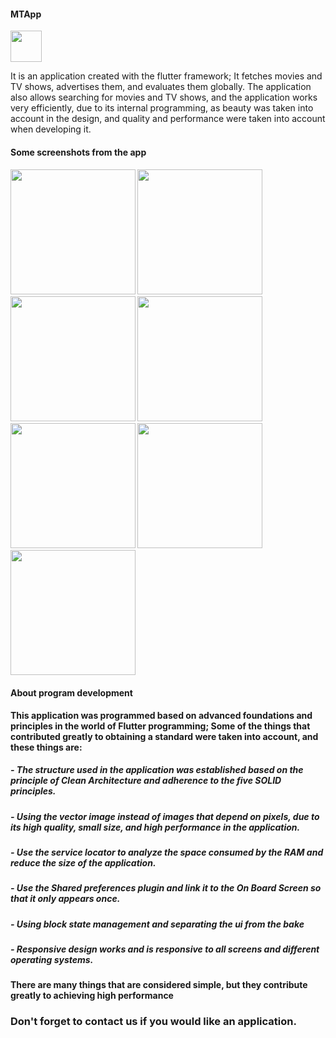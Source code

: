 <dive><h4>MTApp</h4><img src="https://user-images.githubusercontent.com/106412464/205672047-904e9a29-f473-4bc8-a227-d85d669f7d75.png" width="50"/></dive>

<p>It is an application created with the flutter framework; It fetches movies and TV shows, advertises them, and evaluates them globally.
The application also allows searching for movies and TV shows, and the application works very efficiently, due to its internal programming, as beauty was taken into account in the design, and quality and performance were taken into account when developing it.</p>

<h4>Some screenshots from the app<h/4>
<h4><h/4>

<img src="https://user-images.githubusercontent.com/106412464/205674072-102e1d07-3b06-4ff5-b747-34c396daa17c.png" width="200"/>
<img src="https://user-images.githubusercontent.com/106412464/205675576-b027fb3c-d0d9-4c9a-8fdc-fe44c59f8263.png" width="200"/>
<img src="https://user-images.githubusercontent.com/106412464/205676047-b4bfd776-2e46-45a3-903f-4abbbca190dd.png" width="200"/>
<img src="https://user-images.githubusercontent.com/106412464/205677898-3900a0e1-08ee-468d-9175-f76b736c14b6.gif" width="200"/>
  <img src="https://user-images.githubusercontent.com/106412464/205678532-8134b55b-a1e4-43b5-bea7-46273ef2f32d.png" width="200"/>
    <img src="https://user-images.githubusercontent.com/106412464/205678568-d89fb95c-561a-4e84-ad03-1f738032a047.png" width="200"/>
    <img src="https://user-images.githubusercontent.com/106412464/205678472-75f52cd6-5caf-4d65-bc21-40d47ce30a34.png" width="200"/>


  <h4>   </h4>

  <h4>About program development</h4>
  <p>This application was programmed based on advanced foundations and principles in the world of Flutter programming; Some of the things that contributed greatly to obtaining a standard were taken into account, and these things are:
</p>
  <h5>- The structure used in the application was established based on the principle of Clean Architecture and adherence to the five SOLID principles.</h5>
  <h5>- Using the vector image instead of images that depend on pixels, due to its high quality, small size, and high performance in the application.</h5>
  <h5>- Use the service locator to analyze the space consumed by the RAM and reduce the size of the application.</h5>
  <h5>- Use the Shared preferences plugin and link it to the On Board Screen so that it only appears once.</h5>
  <h5>- Using block state management and separating the ui from the bake</h5>
  <h5>- Responsive design works and is responsive to all screens and different operating systems.</h5>
  <h4>
  There are many things that are considered simple, but they contribute greatly to achieving high performance </h4>


  <h3> Don't forget to contact us if you would like an application. </h3>
